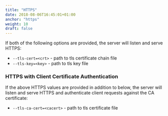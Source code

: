 ```yaml
---
title: "HTTPS"
date: 2018-08-06T16:45:01+01:00
anchor: "https"
weight: 10
draft: false
---
```


If both of the following options are provided, the server will listen and serve HTTPS:

- `--tls-cert=<crt>` - path to tls certificate chain file
- `--tls-key=<key>` - path to tls key file

### HTTPS with Client Certificate Authentication

If the above HTTPS values are provided in addition to below, the server will listen and serve HTTPS and authenticate client requests against the CA certificate:

- `--tls-ca-cert=<cacert>` - path to tls certificate file
